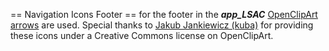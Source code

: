== Navigation Icons Footer ==
for the footer in the ___app_LSAC___  [OpenClipArt arrows](https://openclipart.org/search/?query=arrow%20button%20set) are used. Special thanks to  [Jakub Jankiewicz (kuba)](http://jcubic.pl/jakub-jankiewicz/) for providing these icons under a Creative Commons license on OpenClipArt.
